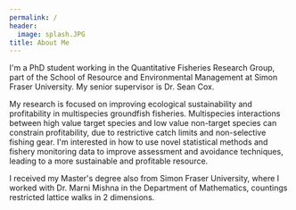 ```yaml
---
permalink: /
header:
  image: splash.JPG
title: About Me
---
```


I'm a PhD student working in the Quantitative Fisheries Research Group, part of the School of Resource and Environmental Management at Simon Fraser University. My senior supervisor is Dr. Sean Cox.

My research is focused on improving ecological sustainability and profitability in multispecies groundfish fisheries. Multispecies interactions between high value target species and low value non-target species can constrain profitability, due to restrictive catch limits and non-selective fishing gear. I'm interested in how to use novel statistical methods and fishery monitoring data to improve assessment and avoidance techniques, leading to a more sustainable and profitable resource.

I received my Master's degree also from Simon Fraser University, where I worked with Dr. Marni Mishna in the Department of Mathematics, countings restricted lattice walks in 2 dimensions.